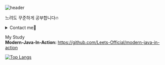 ![header](https://capsule-render.vercel.app/api?type=waving&color=0:fe988e,100:b2aefe&height=200&section=header&text=Leegeunpyo&fontSize=90&fontColor=ffffff)

느려도 꾸준하게 공부합니다🔥
<details>
<summary>Contact me👋</summary>
<a href="https://www.instagram.com/2__geunpyo/"><img src="https://img.shields.io/badge/instagram-E4405F?style=flat-square&logo=instagram&logoColor=white"/></a>
<a href="https://github.com/rootTiket/"><img src="https://img.shields.io/badge/github-181717?style=flat-square&logo=github&logoColor=white"/></a>
</details>

My Study
<br/>
**Modern-Java-In-Action:**
https://github.com/Leets-Official/modern-java-in-action

[![Top Langs](https://github-readme-stats.vercel.app/api/top-langs/?username=rootTiket)](https://github.com/anuraghazra/github-readme-stats)
